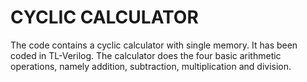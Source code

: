 # CYCLIC CALCULATOR
The code contains a cyclic calculator with single memory. It has been coded in TL-Verilog. 
The calculator does the four basic arithmetic operations, namely addition, subtraction, multiplication and division.


